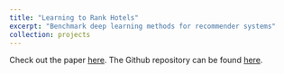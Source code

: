 ```yaml
---
title: "Learning to Rank Hotels"
excerpt: "Benchmark deep learning methods for recommender systems"
collection: projects
---
```


Check out the paper [here](eriche98.github.io/files/learning_to_rank_hotels.pdf). The Github repository can be found [here](https://github.com/eriche98/sad_final_project).